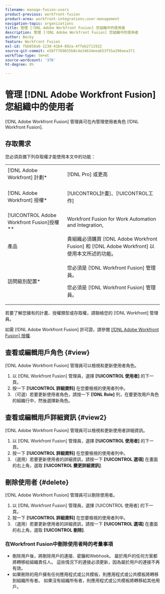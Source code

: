 ```yaml
---
filename: manage-fusion-users
product-previous: workfront-fusion
product-area: workfront-integrations;user-management
navigation-topic: organizations
title: 管理 [!DNL Adobe Workfront Fusion] 您組織中的使用者
description: 管理 [!DNL Adobe Workfront Fusion] 您組織中的使用者
author: Becky
feature: Workfront Fusion
exl-id: fbb858a6-1230-41b4-892a-4ffeb2711922
source-git-commit: e58ff769015b8c4e34b34eea653f55a296eea371
workflow-type: tm+mt
source-wordcount: '376'
ht-degree: 0%

---
```


# 管理 [!DNL Adobe Workfront Fusion] 您組織中的使用者

[!DNL Adobe Workfront Fusion] 管理員可在內管理使用者角色 [!DNL Workfront Fusion].

<!--

>[!IMPORTANT]
>
>The procedure described on this page applies only to organizations that have not yet been onboarded to the Admin Console. If your organization has been onboarded to the Adobe Admin Console, you must perform this action through the Adobe Admin Console.
>
>For instructions on adding a user in the Adobe Admin Console:
>
>* See [Add a user to an organization in Adobe Workfront Fusion](../../workfront-fusion/organizations/add-user-to-an-organization.md#create)
>* See the section "Add users" in the article [Manage users individually](https://helpx.adobe.com/enterprise/using/manage-users-individually.html)
>* Contact your Adobe Admin Console Administrator.
>
>For a list of procedures that differ based on whether your organization has been onboarded to the Adobe Admin Console, see [Platform-based administration differences (Adobe Workfront Fusion/Adobe Business Platform)](../../workfront-fusion/fusion-in-admin-console/fusion-adobe-admin-console.md).

-->

## 存取需求

您必須具備下列存取權才能使用本文中的功能：

<table style="table-layout:auto">
 <col> 
 <col> 
 <tbody> 
  <tr> 
    <td role="rowheader">[!DNL Adobe Workfront] 計劃*</td> 
   <td> <p>[!DNL Pro] 或更高</p> </td> 
  </tr> 
   <tr> 
    <td role="rowheader">[!DNL Adobe Workfront] 授權*</td> 
    <td> <p>[!UICONTROL計畫]、[!UICONTROL工作]</p> </td> 
   </tr>
   <tr> 
   <td role="rowheader">[!UICONTROL Adobe Workfront Fusion]授權**</td> 
   <td> <p>Workfront Fusion for Work Automation and Integration,</p>  </td> 
  </tr> 
  <tr> 
   <td role="rowheader">產品</td> 
   <td>貴組織必須購買 [!DNL Adobe Workfront Fusion] 和 [!DNL Adobe Workfront] 以使用本文所述的功能。</td> 
  </tr> 
  <tr data-mc-conditions=""> 
   <td role="rowheader">訪問級別配置*</td> 
   <td> 
     <p>您必須是 [!DNL Workfront Fusion] 管理員。</p>
     <p>您必須是 [!DNL Workfront Fusion] 管理員。</p>
   </td> 
  </tr> 
 </tbody> 
</table>

若要了解您擁有的計畫、授權類型或存取權，請聯絡您的 [!DNL Workfront] 管理員。

如需 [!DNL Adobe Workfront Fusion] 許可證，請參閱 [[!DNL Adobe Workfront Fusion] 授權](../../workfront-fusion/get-started/license-automation-vs-integration.md).

## 查看或編輯用戶角色 {#view}

[!DNL Adobe Workfront Fusion] 管理員可以檢視和更新使用者角色。

1. 以 [!DNL Workfront Fusion] 管理員，選擇 **[!UICONTROL 使用者]** 的下一頁。
1. 按一下 **[!UICONTROL 詳細資料]** 在您要檢視的使用者列中。
1. （可選）若要更新使用者角色，請按一下 **[!DNL Role]** 列，在要更改用戶角色的組織行中，然後選擇新角色。

## 查看或編輯用戶詳細資訊 {#view2}

[!DNL Adobe Workfront Fusion] 管理員可以檢視和更新使用者詳細資訊。

1. 以 [!DNL Workfront Fusion] 管理員，選擇 **[!UICONTROL 使用者]** 的下一頁。
1. 按一下 **[!UICONTROL 詳細資料]** 在您要檢視的使用者列中。
1. （選用）若要更新使用者的詳細資訊，請按一下 **[!UICONTROL 選項]** 在畫面的右上角，選取 **[!UICONTROL 變更詳細資訊]**.

## 刪除使用者 {#delete}

[!DNL Adobe Workfront Fusion] 管理員可以刪除使用者。

1. 以 [!DNL Workfront Fusion] 管理員，選擇 [!UICONTROL 使用者] 的下一頁。
1. 按一下 **[!UICONTROL 詳細資料]** 在您要檢視的使用者列中。
1. （選用）若要更新使用者的詳細資訊，請按一下 **[!UICONTROL 選項]** 在畫面的右上角，選取 **[!UICONTROL 刪除]**.

### 在Workfront Fusion中刪除使用者時的考量事項

* 刪除用戶後，將刪除用戶的連接、密鑰和Webhook。 屬於用戶的任何方案都將轉移給組織責任人。 這些情況下的連接必須更新，因為屬於用戶的連接不再有效。
* 如果刪除的用戶擁有任何應用程式或公共模板，則應用程式或公共模板將轉移到組織所有者。 如果沒有組織所有者，則應用程式或公共模板將轉移給其他用戶。
